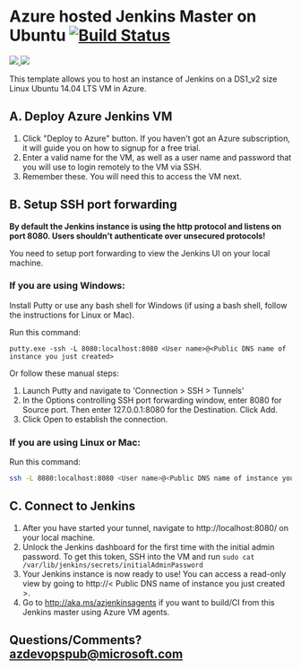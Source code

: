 # Azure hosted Jenkins Master on Ubuntu [![Build Status](http://devops-ci.westcentralus.cloudapp.azure.com/job/qs/job/101-jenkins/badge/icon)](http://devops-ci.westcentralus.cloudapp.azure.com/blue/organizations/jenkins/qs%2F101-jenkins/activity)

<a href="https://portal.azure.com/#create/Microsoft.Template/uri/https%3A%2F%2Fraw.githubusercontent.com%2FAzure%2Fazure-quickstart-templates%2Fmaster%2F101-jenkins%2Fazuredeploy.json" target="_blank">
    <img src="http://azuredeploy.net/deploybutton.png"/>
</a>
<a href="http://armviz.io/#/?load=https%3A%2F%2Fraw.githubusercontent.com%2FAzure%2Fazure-quickstart-templates%2Fmaster%2F101-jenkins%2Fazuredeploy.json" target="_blank">
    <img src="http://armviz.io/visualizebutton.png"/>
</a>

This template allows you to host an instance of Jenkins on a DS1_v2 size Linux Ubuntu 14.04 LTS VM in Azure.

## A. Deploy Azure Jenkins VM
1. Click "Deploy to Azure" button. If you haven't got an Azure subscription, it will guide you on how to signup for a free trial.
2. Enter a valid name for the VM, as well as a user name and password that you will use to login remotely to the VM via SSH.
3. Remember these. You will need this to access the VM next.

## B. Setup SSH port forwarding
**By default the Jenkins instance is using the http protocol and listens on port 8080. Users shouldn't authenticate over unsecured protocols!**

You need to setup port forwarding to view the Jenkins UI on your local machine.

### If you are using Windows:
Install Putty or use any bash shell for Windows (if using a bash shell, follow the instructions for Linux or Mac).

Run this command:
```
putty.exe -ssh -L 8080:localhost:8080 <User name>@<Public DNS name of instance you just created>
```

Or follow these manual steps:
1. Launch Putty and navigate to 'Connection > SSH > Tunnels'
1. In the Options controlling SSH port forwarding window, enter 8080 for Source port. Then enter 127.0.0.1:8080 for the Destination. Click Add.
1. Click Open to establish the connection.

### If you are using Linux or Mac:
Run this command:
```bash
ssh -L 8080:localhost:8080 <User name>@<Public DNS name of instance you just created>
```

## C. Connect to Jenkins

1. After you have started your tunnel, navigate to http://localhost:8080/ on your local machine.
1. Unlock the Jenkins dashboard for the first time with the initial admin password. To get this token, SSH into the VM and run `sudo cat /var/lib/jenkins/secrets/initialAdminPassword`
1. Your Jenkins instance is now ready to use! You can access a read-only view by going to http://< Public DNS name of instance you just created >.
1. Go to http://aka.ms/azjenkinsagents if you want to build/CI from this Jenkins master using Azure VM agents.

## Questions/Comments? azdevopspub@microsoft.com